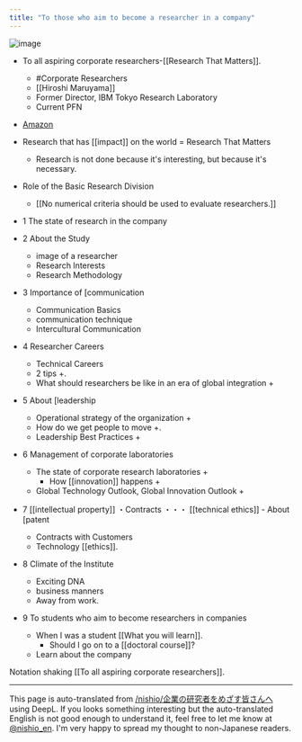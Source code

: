 ```yaml
---
title: "To those who aim to become a researcher in a company"
---
```


![image](https://gyazo.com/2bf95b3b56a6d8ed8e699f21160134ce/thumb/1000)
- To all aspiring corporate researchers-[[Research That Matters]].
    - #Corporate Researchers
    - [[Hiroshi Maruyama]]
    - Former Director, IBM Tokyo Research Laboratory
    - Current PFN
- [Amazon](https://amzn.to/2IcAt6f)

- Research that has [[impact]] on the world = Research That Matters
    - Research is not done because it's interesting, but because it's necessary.
- Role of the Basic Research Division

    - [[No numerical criteria should be used to evaluate researchers.]]

- 1 The state of research in the company
- 2 About the Study
    - image of a researcher
    - Research Interests
    - Research Methodology
- 3 Importance of [communication
    - Communication Basics
    - communication technique
    - Intercultural Communication
- 4 Researcher Careers
    - Technical Careers
    - 2 tips +.
    - What should researchers be like in an era of global integration +
- 5 About [leadership
    - Operational strategy of the organization +
    - How do we get people to move +.
    - Leadership Best Practices +
- 6 Management of corporate laboratories
    - The state of corporate research laboratories +
        - How [[innovation]] happens +
    - Global Technology Outlook, Global Innovation Outlook +
- 7 [[intellectual property]] ・Contracts ・・・ [[technical ethics]]
        - About [patent
    - Contracts with Customers
    - Technology [[ethics]].
- 8 Climate of the Institute
    - Exciting DNA
    - business manners
    - Away from work.
- 9 To students who aim to become researchers in companies
    - When I was a student [[What you will learn]].
        - Should I go on to a [[doctoral course]]?
    - Learn about the company

Notation shaking [[To all aspiring corporate researchers]].

---
This page is auto-translated from [/nishio/企業の研究者をめざす皆さんへ](https://scrapbox.io/nishio/企業の研究者をめざす皆さんへ) using DeepL. If you looks something interesting but the auto-translated English is not good enough to understand it, feel free to let me know at [@nishio_en](https://twitter.com/nishio_en). I'm very happy to spread my thought to non-Japanese readers.